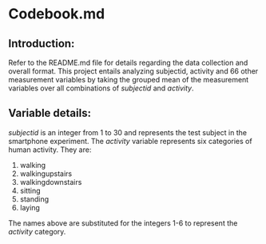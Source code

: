 Codebook.md
=============================

Introduction:
---------------------------------------------------------------

Refer to the README.md file for details regarding the data collection and overall format.  This project entails analyzing subjectid, activity and 66 other measurement variables by taking the grouped mean of the measurement variables over all combinations of *subjectid* and *activity*.

Variable details:
---------------------------------------------------------------

*subjectid* is an integer from 1 to 30 and represents the test subject in the smartphone experiment.
The *activity* variable represents six categories of human activity. They are:

1. walking
2. walkingupstairs
3. walkingdownstairs
4. sitting
5. standing
6. laying

The names above are substituted for the integers 1-6 to represent the *activity* category.

